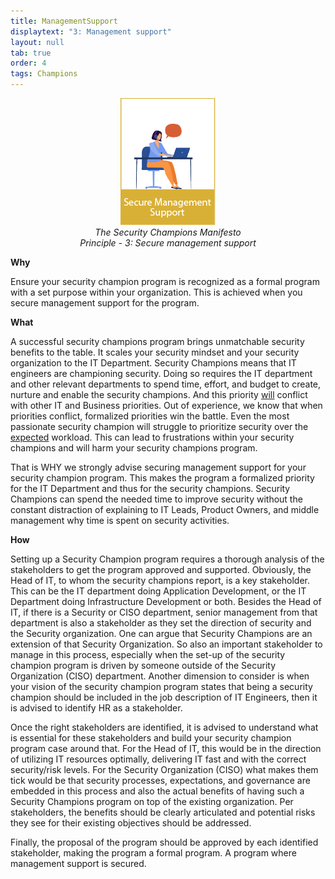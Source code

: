 ```yaml
---
title: ManagementSupport
displaytext: "3: Management support"
layout: null
tab: true
order: 4
tags: Champions
---
```

<p align="center">
  <img src="assets/images/OWASP Security Champions Manifesto icon3.png" /><br><i>The Security Champions Manifesto<br>Principle - 3: Secure management support</i>
</p>

**Why**

Ensure your security champion program is recognized as a formal program with a set purpose within your organization. This is achieved when you secure management support for the program.

**What**

A successful security champions program brings unmatchable security benefits to the table. It scales your security mindset and your security organization to the IT Department. Security Champions means that IT engineers are championing security. Doing so requires the IT department and other relevant departments to spend time, effort, and budget to create, nurture and enable the security champions. And this priority <u>will</u> conflict with other IT and Business priorities. Out of experience, we know that when priorities conflict, formalized priorities win the battle. Even the most passionate security champion will struggle to prioritize security over the <u>expected</u> workload. This can lead to frustrations within your security champions and will harm your security champions program.

That is WHY we strongly advise securing management support for your security champion program. This makes the program a formalized priority for the IT Department and thus for the security champions. Security Champions can spend the needed time to improve security without the constant distraction of explaining to IT Leads, Product Owners, and middle management why time is spent on security activities.

**How**

Setting up a Security Champion program requires a thorough analysis of the stakeholders to get the program approved and supported. Obviously, the Head of IT, to whom the security champions report, is a key stakeholder. This can be the IT department doing Application Development, or the IT Department doing Infrastructure Development or both. Besides the Head of IT, if there is a Security or CISO department, senior management from that department is also a stakeholder as they set the direction of security and the Security organization. One can argue that Security Champions are an extension of that Security Organization. So also an important stakeholder to manage in this process, especially when the set-up of the security champion program is driven by someone outside of the Security Organization (CISO) department. Another dimension to consider is when your vision of the security champion program states that being a security champion should be included in the job description of IT Engineers, then it is advised to identify HR as a stakeholder. 

Once the right stakeholders are identified, it is advised to understand what is essential for these stakeholders and build your security champion program case around that. For the Head of IT, this would be in the direction of utilizing IT resources optimally, delivering IT fast and with the correct security/risk levels. For the Security Organization (CISO) what makes them tick would be that security processes, expectations, and governance are embedded in this process and also the actual benefits of having such a Security Champions program on top of the existing organization. Per stakeholders, the benefits should be clearly articulated and potential risks they see for their existing objectives should be addressed. 

Finally, the proposal of the program should be approved by each identified stakeholder, making the program a formal program. A program where management support is secured. 